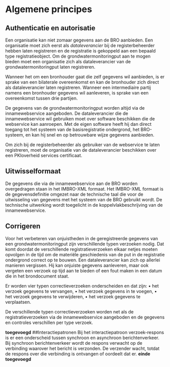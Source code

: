 # Algemene principes

## Authenticatie en autorisatie
Een organisatie kan niet zomaar gegevens aan de BRO aanbieden. Een organisatie moet zich eerst als _dataleverancier_ bij de registerbeheerder hebben laten registreren en de registratie is gekoppeld aan een bepaald type registratieobject. Om de grondwatermonitoringput aan te mogen bieden moet een organisatie zich als dataleverancier van de grondwatermonitoringput laten registreren.

Wanneer het om een bronhouder gaat die zelf gegevens wil aanbieden, is er sprake van een bilaterale overeenkomst en kan de bronhouder zich direct als dataleverancier laten registreren. Wanneer een intermediaire partij namens een bronhouder gegevens wil aanleveren, is sprake van een overeenkomst tussen drie partijen.

De gegevens van de grondwatermonitoringput worden altijd via de innamewebservice aangeboden. De dataleverancier die de innamewebservice wil gebruiken moet over software beschikken die de webservice kan aanroepen. Met de eigen software heeft hij dan direct toegang tot het systeem van de basisregistratie ondergrond, het BRO-systeem, en kan hij snel en op betrouwbare wijze gegevens aanbieden.

Om zich bij de registerbeheerder als gebruiker van de webservice te laten registreren, moet de organisatie van de dataleverancier beschikken over een PKIoverheid services certificaat.

## Uitwisselformaat
De gegevens die via de innamewebservice aan de BRO worden overgedragen staan in het IMBRO-XML formaat. Het IMBRO-XML formaat is de gegevensdefinitie omgezet naar de technische taal die voor de uitwisseling van gegevens met het systeem van de BRO gebruikt wordt. De technische uitwerking wordt toegelicht in de koppelvlakbeschrijving van de innamewebservice.

## Corrigeren
Voor het verbeteren van onjuistheden in de geregistreerde gegevens van een grondwatermonitoringput zijn verschillende typen verzoeken nodig. Dat komt doordat de verschillende registratieverzoeken elkaar netjes moeten opvolgen in de tijd om de materiële geschiedenis van de put in de registratie ondergrond correct op te bouwen. Een dataleverancier kan zich op allerlei manieren vergissen. Hij kan onjuiste gegevens aanleveren, maar ook vergeten een verzoek op tijd aan te bieden of een fout maken in een datum die in het brondocument staat. 

Er worden vier typen correctieverzoeken onderscheiden en dat zijn:
•	het verzoek gegevens te vervangen,
•	het verzoek gegevens in te voegen,
•	het verzoek gegevens te verwijderen, 
•	het verzoek gegevens te verplaatsen. 

De verschillende typen correctieverzoeken worden net als de registratieverzoeken via de innamewebservice aangeboden en de gegevens en controles verschillen per type verzoek. 

**toegevoegd**
##Interactiepatronen
Bij het interactiepatroon verzoek-respons is er een onderscheid tussen synchroon en asynchroon berichtenverkeer. Bij synchroon berichtenverkeer wordt de respons verwacht op de verbinding waarover het bericht is verzonden. De verzender wacht, totdat de respons over die verbinding is ontvangen of oordeelt dat er.
**einde toegevoegd**
